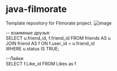 # java-filmorate
Template repository for Filmorate project.
![image](https://user-images.githubusercontent.com/95489935/169868958-256a5c15-26b5-4df5-a02f-9e713789daaa.png)

-- взаимные друзья:   
SELECT u.friend_id, f.friend_id FROM friends AS u  
JOIN friend AS f ON f.user_id = u.friend_id  
WHERE u.status IS TRUE;    

--Лайки  
SELECT f.Like_id FROM Likes as f  



